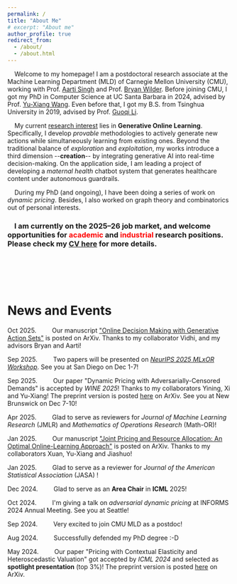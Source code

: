 ```yaml
---
permalink: /
title: "About Me"
# excerpt: "About me"
author_profile: true
redirect_from: 
  - /about/
  - /about.html
---
```




&nbsp; &nbsp; Welcome to my homepage! I am a postdoctoral research associate at the Machine Learning Department (MLD) of Carnegie Mellon University (CMU), working with Prof. [Aarti Singh](https://www.cs.cmu.edu/~aarti/) and Prof. [Bryan Wilder](https://bryanwilder.github.io/). Before joining CMU, I got my PhD in Computer Science at UC Santa Barbara in 2024, advised by Prof. [Yu-Xiang Wang](https://cseweb.ucsd.edu/~yuxiangw/). Even before that, I got my B.S. from Tsinghua University in 2019, advised by Prof. [Guoqi Li](https://people.ucas.edu.cn/~liguoqi).

&nbsp; &nbsp; My current <u>research interest</u> lies in **Generative Online Learning**. Specifically, I develop *provable* methodologies to actively generate new actions while simultaneously learning from existing ones. Beyond the traditional balance of *exploration* and *exploitation*, my works introduce a third dimension --**creation**-- by integrating generative AI into real-time decision-making. On the application side, I am leading a project of developing a *maternal health* chatbot system that generates healthcare content under autonomous guardrails.

&nbsp; &nbsp; During my PhD (and ongoing), I have been doing a series of work on *dynamic pricing*. Besides, I also worked on graph theory and combinatorics out of personal interests. 


### &nbsp; &nbsp; I am currently on the 2025–26 job market, and welcome opportunities for <span style="color:red"> academic </span> and <span style="color:red"> industrial </span> research positions. Please check my [CV here](/files/CV_Jianyu_XU_202510.pdf) for more details.

<br /><br />
<br /><br />

<!--
Please check my [CV here](/files/CV_Jianyu_XU_202508.pdf) for more details.

&nbsp; &nbsp;  Welcome to my homepage! I just got my PhD in Computer Science at University of California, Santa Barbara, where I was fortunately being advised by [Prof. Yu-Xiang Wang](https://sites.cs.ucsb.edu/~yuxiangw/). Before that, I got my B.S. (in Measurement & Control) from Tsinghua University in 2019, where I am advised by [Prof. Guoqi Li](https://people.ucas.edu.cn/~liguoqi).

&nbsp; &nbsp; Starting FALL 2024, I will be joining Carnegie Mellon University, Machine Learning Department as a postdoc, working with Prof. [Aarti Singh](https://www.cs.cmu.edu/~aarti/) and Prof. [Bryan Wilder](https://bryanwilder.github.io/) on *societal decision making*.


&nbsp; &nbsp;  Welcome to my homepage! I am currently a fifth-year PhD candidate in Computer Science at University of California, Santa Barbara, where I am fortunately being advised by Prof. Yu-Xiang Wang. Before that, I got my B.S. from Tsinghua University in 2019.

&nbsp; &nbsp; My current **research interest** is dynamic pricing. My goal is to seek for statistical and discrete-mathematical methods to improve our comprehension on the price-demand relationships in the market.
-->






<!--
&nbsp; &nbsp; Please find my latest CV [here](/files/CV_Jianyu_Xu_2405.pdf).
<br /><br />
<br /><br />
-->


# News and Events

Oct 2025. &nbsp; &nbsp; &nbsp; &nbsp; Our manuscript ["Online Decision Making with Generative Action Sets"](https://arxiv.org/abs/2509.25777) is posted on ArXiv. Thanks to my collaborator Vidhi, and my advisors Bryan and Aarti!

Sep 2025. &nbsp; &nbsp; &nbsp; &nbsp; Two papers will be presented on *[NeurIPS 2025 MLxOR Workshop](https://mlxor-workshop.github.io/)*. See you at San Diego on Dec 1-7!

Sep 2025. &nbsp; &nbsp; &nbsp; &nbsp; Our paper "Dynamic Pricing with Adversarially-Censored Demands" is accepted by *WINE 2025*! Thanks to my collaborators Yining, Xi and Yu-Xiang! The preprint version is posted [here](http://arxiv.org/abs/2502.06168) on ArXiv. See you at New Brunswick on Dec 7-10!

Apr 2025. &nbsp; &nbsp; &nbsp; &nbsp; Glad to serve as reviewers for *Journal of Machine Learning Research* (JMLR) and *Mathematics of Operations Research* (Math-OR)!

Jan 2025. &nbsp; &nbsp; &nbsp; &nbsp; Our manuscript ["Joint Pricing and Resource Allocation: An Optimal Online-Learning Approach"](https://arxiv.org/abs/2501.18049) is posted on ArXiv. Thanks to my collaborators Xuan, Yu-Xiang and Jiashuo!

Jan 2025. &nbsp; &nbsp; &nbsp; &nbsp; Glad to serve as a reviewer for *Journal of the American Statistical Association* (JASA) !

Dec 2024. &nbsp; &nbsp; &nbsp; &nbsp; Glad to serve as an **Area Chair** in **ICML** 2025!

Oct 2024. &nbsp; &nbsp; &nbsp; &nbsp; I'm giving a talk on *adversarial dynamic pricing* at INFORMS 2024 Annual Meeting. See you at Seattle!

Sep 2024. &nbsp; &nbsp; &nbsp; &nbsp; Very excited to join CMU MLD as a postdoc!

Aug 2024. &nbsp; &nbsp; &nbsp; &nbsp; Successfully defended my PhD degree :-D

May 2024. &nbsp; &nbsp; &nbsp; &nbsp; Our paper "Pricing with Contextual Elasticity and Heteroscedastic Valuation" got accepted by *ICML 2024* and selected as **spotlight presentation** (top 3%)! The preprint version is posted [here](https://arxiv.org/abs/2312.15999) on ArXiv.

<!--
Nov 2023. &nbsp; &nbsp; &nbsp; &nbsp; Glad to receive the **Outstanding Reviewer Award** again at *NeurIPS*!


Oct 2023. &nbsp; &nbsp; &nbsp; &nbsp; I'm giving a talk on *pricing fairness* at INFORMS 2023 Annual Meeting. See you at Phoenix!

Oct 2023. &nbsp; &nbsp; &nbsp; &nbsp; Our delayed research results on *the NP-hardness of tensor network contraction ordering* have been posted on Arxiv ultimately.  Thanks Hanwen and all co-authors!

Oct 2023. &nbsp; &nbsp; &nbsp; &nbsp; One co-authored paper got accepted to EMNLP. Thanks Wenhu, Ming and other co-authors!

Mar 2023. &nbsp; &nbsp; &nbsp; &nbsp; Glad to give a talk at LAMDA, Nanjing University!

Jan 2023. &nbsp; &nbsp; &nbsp; &nbsp; Our paper *Doubly fair dynamic pricing* got accepted to *AISTATS 2023*!

Jan 2023. &nbsp; &nbsp; &nbsp; &nbsp; Glad to serve as a reviewer of *Management Science*!
-->



